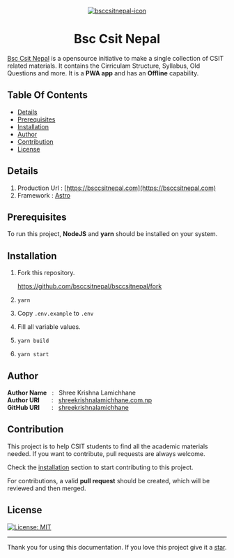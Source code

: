 <p align="center">
    <a href="https://bsccsitnepal.com">
        <img src="public/favicons/favicon-150x150.png" align="center" alt="bsccsitnepal-icon"/>
    </a>
</p>
<h1 align="center" style="border: 0;"> Bsc Csit Nepal </h1>

[Bsc Csit Nepal](https://bsccsitnepal.com) is a opensource initiative to make a single collection of CSIT related materials. It contains the Cirriculam Structure, Syllabus, Old Questions and more. It is a **PWA app** and has an **Offline** capability.

## Table Of Contents

- [Details](#details)
- [Prerequisites](#prerequisites)
- [Installation](#installation)
- [Author](#author)
- [Contribution](#contribution)
- [License](#license)

## Details

1. Production Url : [https://bsccsitnepal.com](https://bsccsitnepal.com)
2. Framework : [Astro](https://astro.build)

## Prerequisites

To run this project, **NodeJS** and **yarn** should be installed on your system.

## Installation

1. Fork this repository.

   https://github.com/bsccsitnepal/bsccsitnepal/fork

2. `yarn`
3. Copy `.env.example` to `.env`
4. Fill all variable values.
5. `yarn build`
6. `yarn start`

## Author

**Author Name** &nbsp; : &nbsp; Shree Krishna Lamichhane <br>
**Author URI** &nbsp; &nbsp; &nbsp; : &nbsp; [shreekrishnalamichhane.com.np](https://site.shreekrishnalamichhane.com.np) <br>
**GitHub URI** &nbsp; &nbsp; &nbsp; : &nbsp; [shreekrishnalamichhane](https://github.shreekrishnalamichhane.com.np)

## Contribution

This project is to help CSIT students to find all the academic materials needed. If you want to contribute, pull requests are always welcome.

Check the [installation](#installation) section to start contributing to this project.

For contributions, a valid **pull request** should be created, which will be reviewed and then merged.

## License

[![License: MIT](https://img.shields.io/badge/License-GPL3.0-red.svg)](https://github.com/bsccsitnepal/bsccsitnepal/blob/master/LICENSE)

---

Thank you for using this documentation. If you love this project give it a [star](https://github.com/bsccsitnepal/bsccsitnepal).
